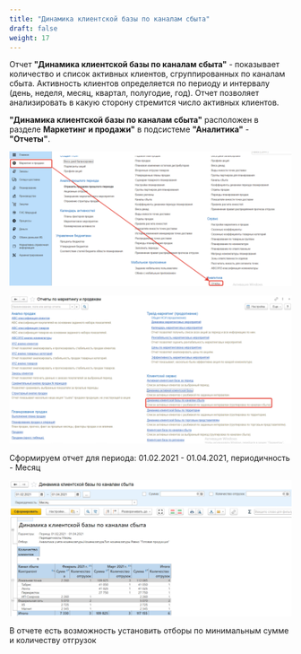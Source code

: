 ```yaml
---
title: "Динамика клиентской базы по каналам сбыта"
draft: false
weight: 17
---
```


Отчет **"Динамика клиентской базы по каналам сбыта"** - показывает количество и список активных клиентов, сгруппированных по каналам сбыта. Активность клиентов определяется по периоду и интервалу
(день, неделя, месяц, квартал, полугодие, год). Отчет позволяет анализировать в какую сторону стремится
число активных клиентов.

**"Динамика клиентской базы по каналам сбыта"** расположен в разделе **Маркетинг и продажи"** в подсистеме **"Аналитика"** - **"Отчеты"**.

[![1][1]][1]

[![2][2]][2]

Сформируем отчет для периода: 01.02.2021 - 01.04.2021, периодичность - Месяц

[![3][3]][3]

В отчете есть возможность установить отборы по минимальным сумме и количеству отгрузок

[1]: 1.png
[2]: 2.png
[3]: 3.png
